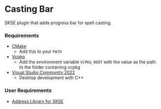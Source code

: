 # Casting Bar
SKSE plugin that adds progress bar for spell casting.

### Requirements
* [CMake](https://cmake.org/)
	* Add this to your `PATH`
* [Vcpkg](https://github.com/microsoft/vcpkg)
	* Add the environment variable `VCPKG_ROOT` with the value as the path to the folder containing vcpkg
* [Visual Studio Community 2022](https://visualstudio.microsoft.com/)
	* Desktop development with C++

### User Requirements
* [Address Library for SKSE](https://www.nexusmods.com/skyrimspecialedition/mods/32444)
